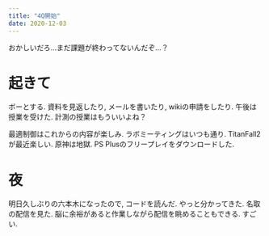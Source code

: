 ```yaml
---
title: "4Q開始"
date: 2020-12-03
---
```


おかしいだろ...まだ課題が終わってないんだぞ...？

# 起きて
ボーとする. 資料を見返したり, メールを書いたり, wikiの申請をしたり. 午後は授業を受けた. 計測の授業はもういいよね？

最適制御はこれからの内容が楽しみ. ラボミーティングはいつも通り. TitanFall2が最近楽しい. 原神は地獄. PS Plusのフリープレイをダウンロードした.

# 夜
明日久しぶりの六本木になったので, コードを読んだ. やっと分かってきた. 名取の配信を見た. 脳に余裕があると作業しながら配信を眺めることもできる. すごい.